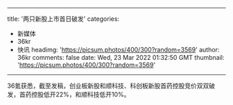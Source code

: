 
---
title: '两只新股上市首日破发'
categories: 
 - 新媒体
 - 36kr
 - 快讯
headimg: 'https://picsum.photos/400/300?random=3569'
author: 36kr
comments: false
date: Wed, 23 Mar 2022 01:32:50 GMT
thumbnail: 'https://picsum.photos/400/300?random=3569'
---

<div>   
36氪获悉，截至发稿，创业板新股和顺科技、科创板新股首药控股竞价双双破发，首药控股低开22%，和顺科技低开10%。  
</div>
            